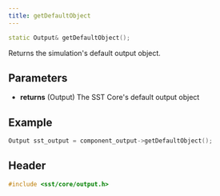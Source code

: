 ```yaml
---
title: getDefaultObject
---
```


```cpp
static Output& getDefaultObject();
```

Returns the simulation's default output object.

## Parameters
* **returns** (Output) The SST Core's default output object


## Example

```cpp
Output sst_output = component_output->getDefaultObject();
```

## Header
```cpp
#include <sst/core/output.h>
```
